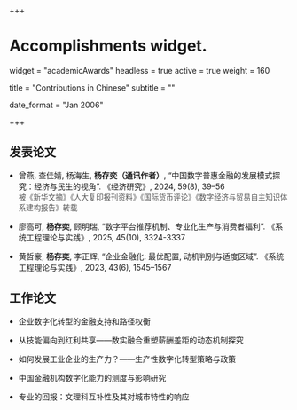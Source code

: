 +++
# Accomplishments widget.
widget = "academicAwards"
headless = true
active = true
weight = 160

title = "Contributions in Chinese"
subtitle = ""

date_format = "Jan 2006"

+++
<h2>发表论文</h2>
<ul style="padding-left: 1.2em;">
  <li><p style="margin-bottom: 1em;">曾燕, 查佳婧, 杨海生, <strong>杨存奕（通讯作者）</strong>, “中国数字普惠金融的发展模式探究：经济与民生的视角”. 《经济研究》, 2024, 59(8), 39–56<br>
  <span style="font-size: 0.95em; color: #555;">被《新华文摘》《人大复印报刊资料》《国际货币评论》《数字经济与贸易自主知识体系建构报告》转载</span></p></li>

  <li><p style="margin-bottom: 1em;">廖高可, <strong>杨存奕</strong>, 顾明瑞, “数字平台推荐机制、专业化生产与消费者福利”. 《系统工程理论与实践》, 2025, 45(10), 3324-3337</p></li>

  <li><p style="margin-bottom: 1em;">黄哲豪, <strong>杨存奕</strong>, 李正辉, “企业金融化: 最优配置, 动机判别与适度区域”. 《系统工程理论与实践》, 2023, 43(6), 1545–1567</p></li>
</ul>

<h2>工作论文</h2>
<ul style="padding-left: 1.2em;">
  <li><p style="margin-bottom: 1em;">企业数字化转型的金融支持和路径权衡</p></li>
  
  <li><p style="margin-bottom: 1em;">从技能偏向到红利共享——数实融合重塑薪酬差距的动态机制探究</p></li>
  
  <li><p style="margin-bottom: 1em;">如何发展工业企业的生产力？——生产性数字化转型策略与政策</p></li>

  <li><p style="margin-bottom: 1em;">中国金融机构数字化能力的测度与影响研究</p></li>
  
  <li><p style="margin-bottom: 1em;">专业的回报：文理科互补性及其对城市特性的响应</p></li>

</ul>

